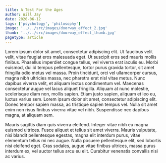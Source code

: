 ```yaml
---
title: A Test For the Ages
author: Will Jay
date: 2020-06-12
tags: ['psychology', 'philosophy']
image: '../../src/images/doorway_effect_2.jpg'
thumb: '../../src/images/doorway_effect_thumb.jpg'
pagetype: article
---
```


Lorem ipsum dolor sit amet, consectetur adipiscing elit. Ut faucibus velit velit, vitae feugiat eros malesuada eget. Ut suscipit eros sed mauris mollis finibus. Phasellus imperdiet congue tellus, vel viverra erat iaculis eu. Morbi euismod, dui id tempus pellentesque, tortor purus gravida tortor, sit amet fringilla odio metus vel massa. Proin tincidunt, orci vel ullamcorper cursus, magna nibh ultricies massa, nec pharetra erat nisl vitae metus. Nunc dapibus viverra velit, et aliquam lectus condimentum vel. Maecenas consectetur augue vel lacus aliquet fringilla. Aliquam at nunc molestie, scelerisque diam non, mollis sapien. Etiam justo sapien, aliquam et leo eu, luctus varius sem. Lorem ipsum dolor sit amet, consectetur adipiscing elit. Donec tempor sapien massa, ac tristique sapien tempus vel. Nulla sit amet enim non risus finibus viverra vitae vel nibh. Suspendisse nec dapibus magna, at aliquam sem.

Mauris sagittis diam quis viverra eleifend. Integer vitae nibh eu magna euismod ultrices. Fusce aliquet et tellus sit amet viverra. Mauris vulputate, nisi blandit pellentesque egestas, magna elit interdum purus, vitae elementum tellus mi nec augue. Nulla posuere pellentesque elit, sed lobortis nisi eleifend eget. Cras sodales, augue vitae finibus ultrices, massa purus interdum ex, vel auctor tellus arcu eu elit. Curabitur venenatis convallis nisi ac varius.
